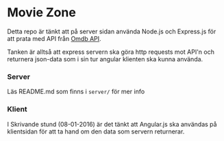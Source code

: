 # Movie Zone
Detta repo är tänkt att på server sidan använda Node.js och Express.js för att prata med API från [Omdb API](http://www.omdbapi.com).

Tanken är alltså att express servern ska göra http requests mot API'n och returnera json-data som i sin tur angular klienten ska kunna använda.


### Server
Läs README.md som finns i ```server/``` för mer info

### Klient
I Skrivande stund (08-01-2016) är det tänkt att Angular.js ska användas på klientsidan för att ta hand om den data som servern returnerar.
